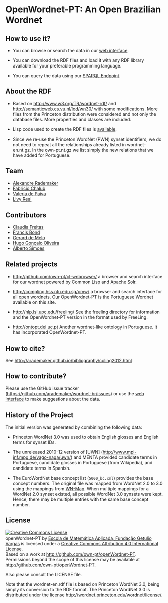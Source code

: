 
# OpenWordnet-PT: An Open Brazilian Wordnet

## How to use it?

- You can browse or search the data in our
  [web interface](http://wnpt.brlcloud.com/wn/).

- You can download the RDF files and load it with any RDF library
  available for your preferable programming language.

- You can query the data using our
  [SPARQL Endpoint](http://wnpt.brlcloud.com:10035/repositories/wn30).

## About the RDF 

- Based on http://www.w3.org/TR/wordnet-rdf/ and
  http://semanticweb.cs.vu.nl/lod/wn30/ with some modifications. More
  files from the Princeton distribution were considered and not only
  the database files. More properties and classes are included.
  
- Lisp code used to create the RDF files is
  [available](https://github.com/own-pt/wordnet2rdf).

- Since we re-use the Princeton WordNet (PWN) synset identifiers, we do
  not need to repeat all the relationships already listed in
  wordnet-en.nt.gz. In the own-pt.nt.gz we list simply the new
  relations that we have added for Portuguese.

## Team

- [Alexandre Rademaker](http://arademaker.github.io)
- [Fabricio Chalub](http://github.com/fcbr/)
- [Valeria de Paiva](http://www.valeriadepaiva.org)
- [Livy Real](http://livyreal.com)

## Contributors

- [Claudia Freitas](http://www.letras.puc-rio.br/br/docente/3/claudia-freitas)
- [Francis Bond](http://www3.ntu.edu.sg/home/fcbond/)
- [Gerard de Melo](http://gerard.demelo.org/)
- [Hugo Gonçalo Oliveira](https://eden.dei.uc.pt/~hroliv/)
- [Alberto Simoes](http://ambs.perl-hackers.net/en/me.html)


## Related projects

- http://github.com/own-pt/cl-wnbrowser/ a browser and search interface
  for our wordnet powered by Common Lisp and Apache Solr.

- http://compling.hss.ntu.edu.sg/omw/ a browser and search interface
  for all open wordnets. Our OpenWordnet-PT is the Portuguese Wordnet
  available on this site.

- http://nlp.lsi.upc.edu/freeling/ See the freeling directory for
  information and the OpenWordnet-PT version in the format used by
  FreeLing.

- http://ontopt.dei.uc.pt Another wordnet-like ontology in
  Portuguese. It has incorporated OpenWordnet-PT.

## How to cite?

See http://arademaker.github.io/bibliography/coling2012.html

## How to contribute?

Please use the GitHub issue tracker
(https://github.com/arademaker/wordnet-br/issues) or use the
[web interface](http://wnpt.brlcloud.com/wn/) to make suggestions about
the data.

## History of the Project

The initial version was generated by combining the following data:

- Princeton WordNet 3.0 was used to obtain English glosses and English
  terms for synset IDs.

- The unreleased 2010-12 version of [UWN]
  (http://www.mpi-inf.mpg.de/yago-naga/uwn/) and MENTA provided
  candidate terms in Portuguese, candidate glosses in Portuguese (from
  Wikipedia), and candidate terms in Spanish.

- The EuroWordNet base concept list (`5000_bc.xml`) provides the base
  concept numbers. The original file was mapped from WordNet 2.0 to
  3.0 using the mappings from [WN-Map](http://goo.gl/qg9PJt). When
  multiple mappings for a WordNet 2.0 synset existed, all possible
  WordNet 3.0 synsets were kept. Hence, there may be multiple entries
  with the same base concept number.


## License

<p><a rel="license" href="http://creativecommons.org/licenses/by/4.0/"><img alt="Creative Commons License" style="border-width:0" src="http://i.creativecommons.org/l/by/4.0/88x31.png" /></a><br /><span xmlns:dct="http://purl.org/dc/terms/" href="http://purl.org/dc/dcmitype/Dataset" property="dct:title" rel="dct:type">openWordnet-PT</span> by <a xmlns:cc="http://creativecommons.org/ns#" href="http://github.com/own-pt/openWordnet-PT" property="cc:attributionName" rel="cc:attributionURL">Escola de Matemática Aplicada, Fundação Getulio Vargas</a> is licensed under a <a rel="license" href="http://creativecommons.org/licenses/by/4.0/">Creative Commons Attribution 4.0 International License</a>.<br />Based on a work at <a xmlns:dct="http://purl.org/dc/terms/" href="http://github.com/own-pt/openWordnet-PT" rel="dct:source">http://github.com/own-pt/openWordnet-PT</a>.<br />Permissions beyond the scope of this license may be available at <a xmlns:cc="http://creativecommons.org/ns#" href="http://github.com/own-pt/openWordnet-PT" rel="cc:morePermissions">http://github.com/own-pt/openWordnet-PT</a>.</p>

Also please consult the LICENSE file.

Note that the wordnet-en.rdf file is based on Princeton WordNet 3.0,
being simply its conversion to the RDF format.
The Princeton WordNet 3.0 is distributed under the license
http://wordnet.princeton.edu/wordnet/license/. 
